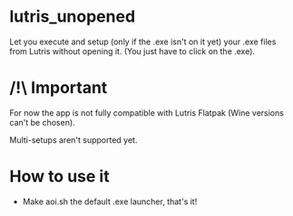 # lutris_unopened
Let you execute and setup (only if the .exe isn't on it yet) your .exe files from Lutris without opening it. (You just have to click on the .exe).

# /!\ Important
For now the app is not fully compatible with Lutris Flatpak (Wine versions can't be chosen).

Multi-setups aren't supported yet.


# How to use it
- Make aoi.sh the default .exe launcher, that's it!
